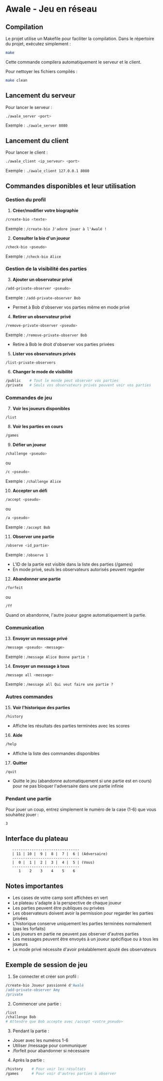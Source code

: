 # Awale - Jeu en réseau

## Compilation

Le projet utilise un Makefile pour faciliter la compilation. Dans le répertoire du projet, exécutez simplement :

```bash
make
```

Cette commande compilera automatiquement le serveur et le client.

Pour nettoyer les fichiers compilés :
```bash
make clean
```

## Lancement du serveur

Pour lancer le serveur :
```bash
./awale_server <port>
```
Exemple : `./awale_server 8080`

## Lancement du client

Pour lancer le client :
```bash
./awale_client <ip_serveur> <port>
```
Exemple : `./awale_client 127.0.0.1 8080`

## Commandes disponibles et leur utilisation

### Gestion du profil
1. **Créer/modifier votre biographie**
```bash
/create-bio <texte>
```
Exemple : `/create-bio J'adore jouer à l'Awalé !`

2. **Consulter la bio d'un joueur**
```bash
/check-bio <pseudo>
```
Exemple : `/check-bio Alice`

### Gestion de la visibilité des parties

3. **Ajouter un observateur privé**
```bash
/add-private-observer <pseudo>
```
Exemple : `/add-private-observer Bob`
- Permet à Bob d'observer vos parties même en mode privé

4. **Retirer un observateur privé**
```bash
/remove-private-observer <pseudo>
```
Exemple : `/remove-private-observer Bob`
- Retire à Bob le droit d'observer vos parties privées

5. **Lister vos observateurs privés**
```bash
/list-private-observers
```

6. **Changer le mode de visibilité**
```bash
/public    # Tout le monde peut observer vos parties
/private   # Seuls vos observateurs privés peuvent voir vos parties
```

### Commandes de jeu

7. **Voir les joueurs disponibles**
```bash
/list
```

8. **Voir les parties en cours**
```bash
/games
```

9. **Défier un joueur**
```bash
/challenge <pseudo>
```
ou
```bash
/c <pseudo>
```
Exemple : `/challenge Alice`

10. **Accepter un défi**
```bash
/accept <pseudo>
```
ou
```bash
/a <pseudo>
```
Exemple : `/accept Bob`

11. **Observer une partie**
```bash
/observe <id_partie>
```
Exemple : `/observe 1`
- L'ID de la partie est visible dans la liste des parties (/games)
- En mode privé, seuls les observateurs autorisés peuvent regarder

12. **Abandonner une partie**
```bash
/forfeit
```
ou
```bash
/ff
```
Quand on abandonne, l'autre joueur gagne automatiquement la partie.

### Communication

13. **Envoyer un message privé**
```bash
/message <pseudo> <message>
```
Exemple : `/message Alice Bonne partie !`

14. **Envoyer un message à tous**
```bash
/message all <message>
```
Exemple : `/message all Qui veut faire une partie ?`

### Autres commandes

15. **Voir l'historique des parties**
```bash
/history
```
- Affiche les résultats des parties terminées avec les scores

16. **Aide**
```bash
/help
```
- Affiche la liste des commandes disponibles

17. **Quitter**
```bash
/quit
```
- Quitte le jeu (abandonne automatiquement si une partie est en cours) pour ne pas bloquer l'adversaire dans une partie infinie

### Pendant une partie

Pour jouer un coup, entrez simplement le numéro de la case (1-6) que vous souhaitez jouer :
```bash
3
```

## Interface du plateau
```
   -------------------------------
   | 11 | 10 |  9 |  8 |  7 |  6 | (Adversaire)
   -------------------------------
   |  0 |  1 |  2 |  3 |  4 |  5 | (Vous)
   -------------------------------
      1    2    3    4    5    6
```

## Notes importantes
- Les cases de votre camp sont affichées en vert
- Le plateau s'adapte à la perspective de chaque joueur
- Les parties peuvent être publiques ou privées
- Les observateurs doivent avoir la permission pour regarder les parties privées
- L'historique conserve uniquement les parties terminées normalement (pas les forfaits)
- Les joueurs en partie ne peuvent pas observer d'autres parties
- Les messages peuvent être envoyés à un joueur spécifique ou à tous les joueurs
- Le mode privé nécessite d'avoir préalablement ajouté des observateurs

## Exemple de session de jeu

1. Se connecter et créer son profil :
```bash
/create-bio Joueur passionné d'Awalé
/add-private-observer Amy
/private
```

2. Commencer une partie :
```bash
/list
/challenge Bob
# Attendre que Bob accepte avec /accept <votre_pseudo>
```

3. Pendant la partie :
- Jouer avec les numéros 1-6
- Utiliser /message pour communiquer
- /forfeit pour abandonner si nécessaire

4. Après la partie :
```bash
/history    # Pour voir les résultats
/games      # Pour voir d'autres parties à observer
```
